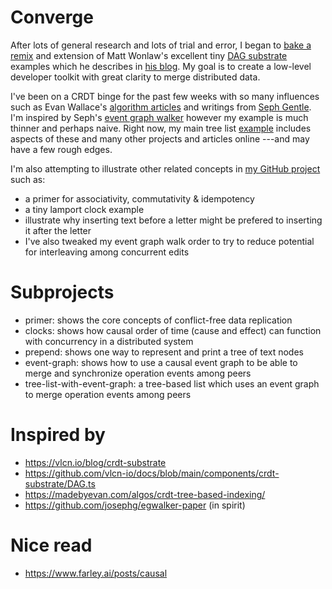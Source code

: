 
# Converge

After lots of general research and lots of trial and error, I began to [bake a remix](https://github.com/simplygreatwork/converge) and extension of Matt Wonlaw's excellent tiny [DAG substrate](https://github.com/vlcn-io/docs/blob/main/components/crdt-substrate/DAG.ts) examples which he describes in [his blog](https://vlcn.io/blog/crdt-substrate). My goal is to create a low-level developer toolkit with great clarity to merge distributed data.

I've been on a CRDT binge for the past few weeks with so many influences such as Evan Wallace's [algorithm articles](https://madebyevan.com/algos/crdt-tree-based-indexing/) and writings from [Seph Gentle](https://arxiv.org/abs/2409.14252).  I'm inspired by Seph's [event graph walker](https://github.com/josephg/egwalker-from-scratch) however my example is much thinner and perhaps naive. Right now, my main tree list [example](https://github.com/simplygreatwork/converge/tree/main/tree-list-with-event-graph) includes aspects of these and many other projects and articles online ---and may have a few rough edges.

I'm also attempting to illustrate other related concepts in [my GitHub project](https://github.com/simplygreatwork/converge) such as:

- a primer for associativity, commutativity & idempotency
- a tiny lamport clock example
- illustrate why inserting text before a letter might be prefered to inserting it after the letter
- I've also tweaked my event graph walk order to try to reduce potential for interleaving among concurrent edits

# Subprojects
- primer: shows the core concepts of conflict-free data replication
- clocks: shows how causal order of time (cause and effect) can function with concurrency in a distributed system
- prepend: shows one way to represent and print a tree of text nodes
- event-graph: shows how to use a causal event graph to be able to merge and synchronize operation events among peers
- tree-list-with-event-graph: a tree-based list which uses an event graph to merge operation events among peers

# Inspired by
- https://vlcn.io/blog/crdt-substrate
- https://github.com/vlcn-io/docs/blob/main/components/crdt-substrate/DAG.ts
- https://madebyevan.com/algos/crdt-tree-based-indexing/
- https://github.com/josephg/egwalker-paper (in spirit)

# Nice read
- https://www.farley.ai/posts/causal
